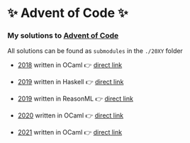 # ✨ Advent of Code ✨

### My solutions to [Advent of Code](https://adventofcode.com/)

All solutions can be found as `submodules` in the `./20XY` folder

- [2018](https://github.com/p1xelHer0/advent-of-code/tree/master/2018/) written in OCaml 👉 [direct link](https://github.com/p1xelHer0/advent-of-code-2018-ocaml/)

- [2019](https://github.com/p1xelHer0/advent-of-code/tree/master/2019/) written in Haskell 👉 [direct link](https://github.com/p1xelHer0/advent-of-code-2019-haskell/)

- [2019](https://github.com/p1xelHer0/advent-of-code/tree/master/2019/) written in ReasonML 👉 [direct link](https://github.com/p1xelHer0/advent-of-code-2019-reason-native/)

- [2020](https://github.com/p1xelHer0/advent-of-code/tree/master/2020/) written in OCaml 👉 [direct link](https://github.com/p1xelHer0/advent-of-code-2020-ocaml/)

- [2021](https://github.com/p1xelHer0/advent-of-code/tree/main/2021/) written in OCaml 👉 [direct link](https://github.com/p1xelHer0/advent-of-code-2021-ocaml/)
